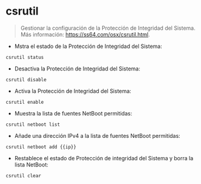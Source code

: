 # csrutil

> Gestionar la configuración de la Protección de Integridad del Sistema.
> Más información: <https://ss64.com/osx/csrutil.html>.

- Mstra el estado de la Protección de Integridad del Sistema:

`csrutil status`

- Desactiva la Protección de Integridad del Sistema:

`csrutil disable`

- Activa la Protección de Integridad del Sistema:

`csrutil enable`

- Muestra la lista de fuentes NetBoot permitidas:

`csrutil netboot list`

- Añade una dirección IPv4 a la lista de fuentes NetBoot permitidas:

`csrutil netboot add {{ip}}`

- Restablece el estado de Protección de integridad del Sistema y borra la lista NetBoot:

`csrutil clear`
